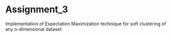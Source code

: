 # Assignment_3
Implementation of Expectation Maximization technique for soft clustering of any n-dimensional dataset 
